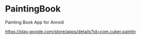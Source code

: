 # PaintingBook
Painting Book App for Anroid

https://play.google.com/store/apps/details?id=com.cuker.paintin
